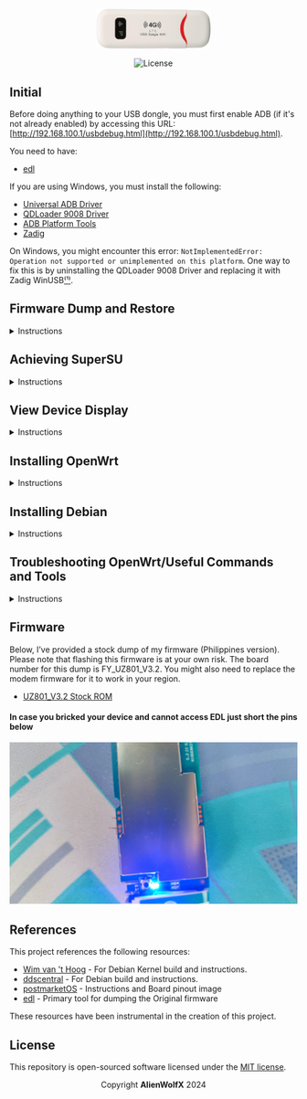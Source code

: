 <br /> <p align="center"><a href="https://github.com/AlienWolfX/UZ801-USB_MODEM" target="_blank"><img src="img/4g_lte.png" width="200" alt="EcoSwap Logo"></a></p>

<p align="center"><img src="https://img.shields.io/packagist/l/laravel/framework" alt="License"></a>
</p>

## Initial

Before doing anything to your USB dongle, you must first enable ADB (if it's not already enabled) by accessing this URL: [http://192.168.100.1/usbdebug.html](http://192.168.100.1/usbdebug.html).

You need to have:

* [edl](https://github.com/bkerler/edl)

If you are using Windows, you must install the following:

* [Universal ADB Driver](https://adb.clockworkmod.com/)
* [QDLoader 9008 Driver](https://qdloader9008.com/)
* [ADB Platform Tools](https://gist.github.com/ifiokjr/b70882d3f1182ed48ec7eefa5c93a740)
* [Zadig](https://zadig.akeo.ie/)

On Windows, you might encounter this error: `NotImplementedError: Operation not supported or unimplemented on this platform`. One way to fix this is by uninstalling the QDLoader 9008 Driver and replacing it with Zadig WinUSB[⁽¹⁾](https://github.com/bkerler/edl/issues/349#issuecomment-2060152724).

## Firmware Dump and Restore

<details>
<summary>Instructions</summary>

To enable EDL mode on your device, execute the following command:

`adb reboot edl`

Alternatively, for a more hands-on approach, you can short the D+ and GND on the USB before connecting it to your computer. Once the device is in EDL mode, execute the following commands to create a backup:

`python3 edl rf {your_filename}.bin`

To restore simply run:

`python3 edl wf {your_filename}.bin`

You can then use tools such as PowerISO to view the different partitions of the image.
</details>

## Achieving SuperSU

<details>
<summary>Instructions</summary>

To install SuperSU on the USB Dongle, you need to have these files:

- <a href="files/SR5-SuperSU-v2.82-SR5-20171001224502.zip">SuperSU</a>
- <a href="files/twrp-3.1.1-0-seed.img">TWRP</a>

After obtaining the necessary files, open a new terminal and execute the following commands:

```
adb push SR5-SuperSU-v2.82-SR5-20171001224502.zip /sdcard

adb reboot bootloader

fastboot boot twrp-3.1.1-0-seed.img
```

The device may take some time to restart adb. Please be patient. Once adb is up and running again, proceed with the following commands:

```
adb shell

twrp install /sdcard/SR5-SuperSU-v2.82-SR5-20171001224502.zip

reboot
```
</details>

## View Device Display
<details>

<summary>Instructions</summary>

As the device is running Android, we can see the display as if it has a screen using a tool named adbcontrol.

- <a href="files/adbcontrol.zip">adbcontrol</a>

Steps

```
extract adbcontrol.zip
cd adbcontrol 
modify config.properties by pointing to the appropriate directories
java -jar adbcontrol.jar
```

Note

```
adbCommand = {LOCATION_OF_ADB_EXE}
localImageFilePath = {LOCATION_ON_YOUR_HOST_MACHINE}
```
</details>

## Installing OpenWrt

<details>
<summary>Instructions</summary>

#### To install openwrt on the device you will need

- <a href="files/openwrt-UZ801_v3.2.tar.gz">OpenWrt UZ801_V3.2</a>

- fsc.bin, fsg.bin modemst1.bin, modemst2.bin from your backup

Steps

```
adb shell reboot edl

python3 edl wf {OPENWRT FILE}

python3 edl reset

adb reboot-bootloader

fastboot oem reboot-edl

python3 edl w fsc fsc.bin
python3 edl w fsg fsg.bin
python3 edl w modemst1 modemst1.bin
python3 edl w modemst2 modemst2.bin

python3 edl reset
```
</details>

## Installing Debian

<details>
<summary>Instructions</summary>

1. Download the file using: `wget https://download.wvthoog.nlopenstick-uz801-v3.0.zip`.
2. Extract the zip file.
3. For Linux, run `./flash.sh`; for Windows, run `./flash.bat`.
4. Wait for the script to execute.
5. Done, All basic functions should now work. Configure the device for your chosen use case.

For more information visit [Wim van 't Hoog](https://wvthoog.nl/openstick/) blog
</details>

## Troubleshooting OpenWrt/Useful Commands and Tools

<details>
<summary>Instructions</summary>

### Connection Refuse 
#### If you encounter this problem simply set this on your OpenWRT dashboard

```
Name
INTERNET

Protocol
Any

Outbound zone
wan modem

Source address
any

Destination address
any

Action
MASQUERADE - Automatically rewrite to outbound interface IP
```

### No internet connection via RNDIS using Wi-Fi
#### Execute:
`nmcli connection modify usb0 ipv4.method shared`

#### After:
```
nmcli connection down usb0
nmcli connection up usb0
```

### Setting Band

`mmcli -m 0 --set-current-bands='{band}'`

### Fetching/Creating Messages
##### <a href="files/msg.py">Here</a> is a simply python script I used to Add, Send, and Recieve messages (Only works with OpenWRT and Debian)
```
python3 msg.py {argument}
```
</details>

## Firmware
Below, I’ve provided a stock dump of my firmware (Philippines version). Please note that flashing this firmware is at your own risk. The board number for this dump is FY_UZ801_V3.2. You might also need to replace the modem firmware for it to work in your region.

- <a href="https://drive.google.com/file/d/18SiujpzU4W2YBRhcZdck5IQEYAyBjcZi/view?usp=sharing">UZ801_V3.2 Stock ROM</a>

#### In case you bricked your device and cannot access EDL just short the pins below

<p align="center"><a href="img/Uz801_board.jpg" target="_blank"><img src="img/Uz801_board.jpg" width="2000" alt="EDL PIN"></a></p>

## References

This project references the following resources:

- [Wim van 't Hoog](https://wvthoog.nl/openstick/) - For Debian Kernel build and instructions.
- [ddscentral](https://github.com/ddscentral) - For Debian build and instructions.
- [postmarketOS](https://wiki.postmarketos.org/wiki/Zhihe_series_LTE_dongles_(generic-zhihe)) - Instructions and Board pinout image
- [edl](https://github.com/bkerler/edl) - Primary tool for dumping the Original firmware

These resources have been instrumental in the creation of this project.

## License

This repository is open-sourced software licensed under the [MIT license](https://opensource.org/licenses/MIT).

<p align="center">Copyright <b>AlienWolfX</b> 2024</p>